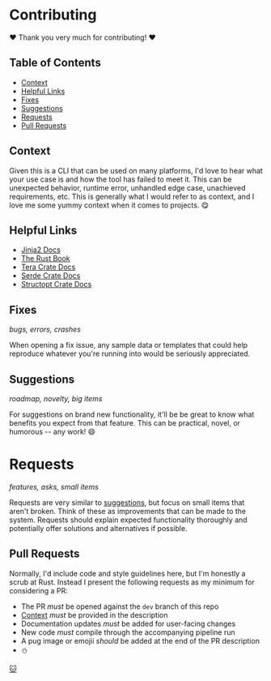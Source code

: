 # Contributing

:heart: Thank you very much for contributing! :heart:

## Table of Contents

- [Context](#context)
- [Helpful Links](#helpful-links)
- [Fixes](#fixes)
- [Suggestions](#suggestions)
- [Requests](#requests)
- [Pull Requests](#pull-requests)

## Context

Given this is a CLI that can be used on many platforms, I'd love to hear what
your use case is and how the tool has failed to meet it. This can be unexpected
behavior, runtime error, unhandled edge case, unachieved requirements, etc. This
is generally what I would refer to as context, and I love me some yummy context
when it comes to projects. :yum:

## Helpful Links

- [Jinja2 Docs](http://jinja.pocoo.org/)
- [The Rust Book](https://doc.rust-lang.org/stable/book/)
- [Tera Crate Docs](https://docs.rs/tera/1.0.0-beta.4/tera/)
- [Serde Crate Docs](https://docs.serde.rs/serde/)
- [Structopt Crate Docs](https://docs.rs/structopt/0.2.15/structopt/)

## Fixes

_bugs, errors, crashes_

When opening a fix issue, any sample data or templates that could help reproduce
whatever you're running into would be seriously appreciated.

## Suggestions

_roadmap, novelty, big items_

For suggestions on brand new functionality, it'll be be great to know what
benefits you expect from that feature. This can be practical, novel, or humorous
-- any work! :smile:

# Requests

_features, asks, small items_

Requests are very similar to [suggestions](#suggestions), but focus on small items
that aren't broken. Think of these as improvements that can be made to the system.
Requests should explain expected functionality thoroughly and potentially offer
solutions and alternatives if possible.

## Pull Requests

Normally, I'd include code and style guidelines here, but I'm honestly a scrub
at Rust. Instead I present the following requests as my minimum for considering
a PR:

- The PR _must_ be opened against the `dev` branch of this repo
- [Context](#context) _must_ be provided in the description
- Documentation updates _must_ be added for user-facing changes
- New code _must_ compile through the accompanying pipeline run
- A pug image or emojii _should_ be added at the end of the PR description
- :snowman:

[:cat:](https://github.com/loksonarius/neko)
